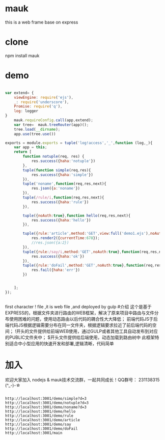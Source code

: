 # mauk
this is a web frame base on express
# clone
npm install mauk
# demo

```javascript

var extend= {
    viewEngine: require('ejs'),
    _: require('underscore'),
    Promise: require('q'),
    log: logger
}
    mauk.requireConfig.call(app,extend);
    var tree=  mauk.treeRouter(app)();
    tree.load(__dirname);
    app.use(tree.use())

```

```javascript
exports = module.exports = tuple('log!access','_',function (log,_){
    var app = this;
    return [
        function notuple(req, res) {
            res.success({haha:'notuple'})
        },
        tuple(function simple(req,res){
            res.success({haha:'simple'})
        }),
        tuple('noname',function(req,res,next){
            res.json({a:'noname'})
        }),
        tuple(/rule/i,function(req,res,next){
            res.success({haha:'rule'})
        }),

        tuple({noAuth:true},function hello(req,res,next){
            res.success({haha:'hello'})
        }),

        tuple({rule:'article',method:'GET',view:full('demo1.ejs'),noAuth:true},function(req,res,next){
            res.render2({currentTime:678});
            //res.json({a:2})
        }),
        tuple({rule:/say/i,method:'GET',noAuth:true},function(req,res,next){
            res.success({haha:'ok'})
        }),
        tuple({rule:'doFail',method:'GET',noAuth:true},function(req,res,next){
            res.fail({haha:'err'})
        })


    ];
});



```

first character  !  file ,it is web file ,and deployed by gulp
#介绍
   这个是基于EXPRESS的，根据文件夹进行路由的WEB框架，解决了原来项目中路由与文件分布使用困难的问题，使用动态路由以后代码的耦合性大大降低；
   前端代码JS于后端代码JS根据逻辑需要分布在同一文件夹，根据逻辑要求拉近了前后端代码的空间；
   !开头的文件提供给前端WEB使用，通过GULP或者其他工具自动发布到对应的PUBLIC文件夹中；
   $开头文件提供给后端使用，动态加载到路由树中
   此框架特别适合中小型应用的快速开发和部署,逻辑清晰，代码简单
# 加入
欢迎大家加入  nodejs & mauk技术交流群，一起共同成长！QQ群号： 231138315  (^_-)-☆


```

http://localhost:3001/demo/simple?d=3
http://localhost:3001/demo/notuple?d=3
http://localhost:3001/demo/noname?d=3
http://localhost:3001/demo/hello
http://localhost:3001/demo/rule
http://localhost:3001/demo/article
http://localhost:3001/demo/say
http://localhost:3001/demo/doFail
http://localhost:3001/main

```


